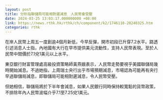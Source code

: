 ```yaml
---
layout: post
title: 分析指聯儲局可能相對遲減息　人民幣會受壓
date: 2024-03-25 13:03:17.000000000 +08:00
link: https://news.rthk.hk/rthk/ch/component/k2/1746110-20240325.htm
categories: rthk
---
```


在岸人民幣上周五一度創逾4個月新低，今早反彈，開市初段已升穿7.2水平。路透引述消息人士指，內地國有大行在早市提供美元流動性，支持人民幣表現。至於人民幣中間價於7.1兌1美元以上水平。

東亞銀行財富管理處高級投資策略師黃燕娥表示，人民幣走勢要視乎美國聯儲局幾時開始減息。不過她指，上周瑞士央行出乎市場預期減息，市場認為可能再有央行早過聯儲局減息，即聯儲局可能相對遲減息，令人民幣受壓。

但她相信，聯儲局將於下半年會減息，如果人民銀行同時保持較寬鬆的貨幣政策，不排除年內人民幣波幅介乎7.1至7.25兌1美元。
